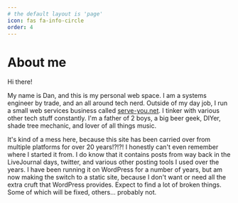 ```yaml
---
# the default layout is 'page'
icon: fas fa-info-circle
order: 4
---
```


# About me

Hi there!

My name is Dan, and this is my personal web space. I am a systems engineer by trade, and an all around tech nerd. Outside of my day job, I run a small web services business called [serve-you.net](https://serve-you.net). I tinker with various other tech stuff constantly. I'm a father of 2 boys, a big beer geek, DIYer, shade tree mechanic, and lover of all things music.

It's kind of a mess here, because this site has been carried over from multiple platforms for over 20 years!?!?! I honestly can't even remember where I started it from. I do know that it contains posts from way back in the LiveJournal days, twitter, and various other posting tools I used over the years. I have been running it on WordPress for a number of years, but am now making the switch to a static site, because I don't want or need all the extra cruft that WordPress provides. Expect to find a lot of broken things. Some of which will be fixed, others... probably not.
